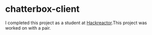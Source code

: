 # chatterbox-client

I completed this project as a student at <a href="https://www.hackreactor.com">Hackreactor</a>.This project was worked on with a pair.
